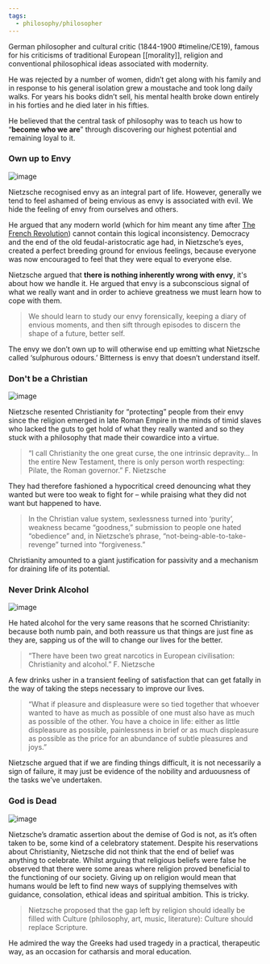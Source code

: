 ```yaml
---
tags:
  - philosophy/philosopher
---
```

German philosopher and cultural critic (1844-1900 #timeline/CE19), famous for his criticisms of traditional European [[morality]], religion and conventional philosophical ideas associated with modernity.

He was rejected by a number of women, didn’t get along with his family and in response to his general isolation grew a moustache and took long daily walks. For years his books didn’t sell, his mental health broke down entirely in his forties and he died later in his fifties.

He believed that the central task of philosophy was to teach us how to “**become who we are**” through discovering our highest potential and remaining loyal to it.

### Own up to Envy

![image](https://res.craft.do/user/full/a53d78c8-df29-00d1-e1cd-5b719dfac1f8/doc/685D8778-333E-4752-88FF-8BC61800BCA8/7AF7769C-047C-43DF-BA8A-BD1A2F0FDE40_2/Image.jpeg)

Nietzsche recognised envy as an integral part of life. However, generally we tend to feel ashamed of being envious as envy is associated with evil. We hide the feeling of envy from ourselves and others.

He argued that any modern world (which for him meant any time after [The French Revolution](craftdocs://open?blockId=08DB0A77-7E45-4639-B14C-291A39E870F0&spaceId=a53d78c8-df29-00d1-e1cd-5b719dfac1f8)) cannot contain this logical inconsistency. Democracy and the end of the old feudal-aristocratic age had, in Nietzsche’s eyes, created a perfect breeding ground for envious feelings, because everyone was now encouraged to feel that they were equal to everyone else.

Nietzsche argued that **there is nothing inherently wrong with envy**, it's about how we handle it. He argued that envy is a subconscious signal of what we really want and in order to achieve greatness we must learn how to cope with them.

> We should learn to study our envy forensically, keeping a diary of envious moments, and then sift through episodes to discern the shape of a future, better self.

The envy we don’t own up to will otherwise end up emitting what Nietzsche called ‘sulphurous odours.’ Bitterness is envy that doesn’t understand itself.

### Don't be a Christian

![image](https://res.craft.do/user/full/a53d78c8-df29-00d1-e1cd-5b719dfac1f8/doc/685D8778-333E-4752-88FF-8BC61800BCA8/FDFE75CC-0564-4915-AA5C-8357F50C3853_2/Image.jpeg)

Nietzsche resented Christianity for “protecting” people from their envy since the religion emerged in late Roman Empire in the minds of timid slaves who lacked the guts to get hold of what they really wanted and so they stuck with a philosophy that made their cowardice into a virtue.

> “I call Christianity the one great curse, the one intrinsic depravity… In the entire New Testament, there is only person worth respecting: Pilate, the Roman governor.” F. Nietzsche

They had therefore fashioned a hypocritical creed denouncing what they wanted but were too weak to fight for – while praising what they did not want but happened to have.

> In the Christian value system, sexlessness turned into ‘purity’, weakness became “goodness,” submission to people one hated “obedience” and, in Nietzsche’s phrase, “not-being-able-to-take-revenge” turned into “forgiveness.”

Christianity amounted to a giant justification for passivity and a mechanism for draining life of its potential.

### Never Drink Alcohol

![image](https://res.craft.do/user/full/a53d78c8-df29-00d1-e1cd-5b719dfac1f8/doc/685D8778-333E-4752-88FF-8BC61800BCA8/7E0A926C-A984-435A-8D3D-60EA1AA98B89_2/Image.jpeg)

He hated alcohol for the very same reasons that he scorned Christianity: because both numb pain, and both reassure us that things are just fine as they are, sapping us of the will to change our lives for the better.

> “There have been two great narcotics in European civilisation: Christianity and alcohol.” F. Nietzsche

A few drinks usher in a transient feeling of satisfaction that can get fatally in the way of taking the steps necessary to improve our lives.

> “What if pleasure and displeasure were so tied together that whoever wanted to have as much as possible of one must also have as much as possible of the other. You have a choice in life: either as little displeasure as possible, painlessness in brief or as much displeasure as possible as the price for an abundance of subtle pleasures and joys.”

Nietzsche argued that if we are finding things difficult, it is not necessarily a sign of failure, it may just be evidence of the nobility and arduousness of the tasks we’ve undertaken.

### God is Dead

![image](https://res.craft.do/user/full/a53d78c8-df29-00d1-e1cd-5b719dfac1f8/doc/685D8778-333E-4752-88FF-8BC61800BCA8/B989ED43-A21F-41A4-B952-8BD140C3B3DA_2/Image.jpeg)

Nietzsche’s dramatic assertion about the demise of God is not, as it’s often taken to be, some kind of a celebratory statement. Despite his reservations about Christianity, Nietzsche did not think that the end of belief was anything to celebrate.
Whilst arguing that religious beliefs were false he observed that there were some areas where religion proved beneficial to the functioning of our society.
Giving up on religion would mean that humans would be left to find new ways of supplying themselves with guidance, consolation, ethical ideas and spiritual ambition. This is tricky.

> Nietzsche proposed that the gap left by religion should ideally be filled with Culture (philosophy, art, music, literature): Culture should replace Scripture.

He admired the way the Greeks had used tragedy in a practical, therapeutic way, as an occasion for catharsis and moral education.
